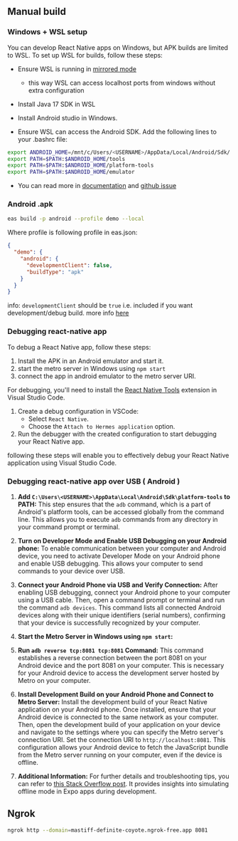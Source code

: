 ## Manual build

### Windows + WSL setup

You can develop React Native apps on Windows, but APK builds are limited to WSL. To set up WSL for builds, follow these steps:

- Ensure WSL is running in [mirrored mode](https://github.com/expo/fyi/blob/main/wsl.md)

  - this way WSL can access localhost ports from windows without extra configuration

- Install Java 17 SDK in WSL

- Install Android studio in Windows.

- Ensure WSL can access the Android SDK. Add the following lines to your .bashrc file:

```sh
export ANDROID_HOME=/mnt/c/Users/<USERNAME>/AppData/Local/Android/Sdk/
export PATH=$PATH:$ANDROID_HOME/tools
export PATH=$PATH:$ANDROID_HOME/platform-tools
export PATH=$PATH:$ANDROID_HOME/emulator
```

- You can read more in [documentation](https://docs.expo.dev/guides/local-app-development/) and [github issue](https://github.com/expo/eas-cli/issues/1726)

### Android .apk

```bash
eas build -p android --profile demo --local
```

Where profile is following profile in eas.json:

```json
{
  "demo": {
    "android": {
      "developmentClient": false,
      "buildType": "apk"
    }
  }
}
```

info: `developmentClient` should be `true` i.e. included if you want development/debug build. more info [here](https://docs.expo.dev/develop/development-builds/create-a-build/)

### Debugging react-native app

To debug a React Native app, follow these steps:

1. Install the APK in an Android emulator and start it.
2. start the metro server in Windows using `npm start`
3. connect the app in android emulator to the metro server URI.

For debugging, you'll need to install the [React Native Tools](https://marketplace.visualstudio.com/items?itemName=msjsdiag.vscode-react-native) extension in Visual Studio Code.

1. Create a debug configuration in VSCode:
   - Select `React Native`.
   - Choose the `Attach to Hermes application` option.
2. Run the debugger with the created configuration to start debugging your React Native app.

following these steps will enable you to effectively debug your React Native application using Visual Studio Code.

### Debugging react-native app over USB ( Android )

1. **Add `C:\Users\<USERNAME>\AppData\Local\Android\Sdk\platform-tools` to PATH:** This step ensures that the `adb` command, which is a part of Android's platform tools, can be accessed globally from the command line. This allows you to execute `adb` commands from any directory in your command prompt or terminal.

2. **Turn on Developer Mode and Enable USB Debugging on your Android phone:** To enable communication between your computer and Android device, you need to activate Developer Mode on your Android phone and enable USB debugging. This allows your computer to send commands to your device over USB.

3. **Connect your Android Phone via USB and Verify Connection:** After enabling USB debugging, connect your Android phone to your computer using a USB cable. Then, open a command prompt or terminal and run the command `adb devices`. This command lists all connected Android devices along with their unique identifiers (serial numbers), confirming that your device is successfully recognized by your computer.

4. **Start the Metro Server in Windows using `npm start`:**

5. **Run `adb reverse tcp:8081 tcp:8081` Command:** This command establishes a reverse connection between the port 8081 on your Android device and the port 8081 on your computer. This is necessary for your Android device to access the development server hosted by Metro on your computer.

6. **Install Development Build on your Android Phone and Connect to Metro Server:** Install the development build of your React Native application on your Android phone. Once installed, ensure that your Android device is connected to the same network as your computer. Then, open the development build of your application on your device and navigate to the settings where you can specify the Metro server's connection URI. Set the connection URI to `http://localhost:8081`. This configuration allows your Android device to fetch the JavaScript bundle from the Metro server running on your computer, even if the device is offline.

7. **Additional Information:** For further details and troubleshooting tips, you can refer to [this Stack Overflow post](https://stackoverflow.com/questions/62952781/how-to-simulate-offline-mode-in-expo-app-during-development). It provides insights into simulating offline mode in Expo apps during development.

## Ngrok

```sh
ngrok http --domain=mastiff-definite-coyote.ngrok-free.app 8081
```
